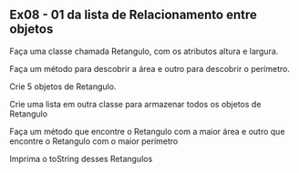 ## Ex08 - 01 da lista de Relacionamento entre objetos

Faça uma classe chamada Retangulo, com os atributos altura e largura.

Faça um método para descobrir a área e outro para descobrir o perímetro.

Crie 5 objetos de Retangulo.

Crie uma lista em outra classe para armazenar todos os objetos de Retangulo

Faça um método que encontre o Retangulo com a maior área e outro que encontre o Retangulo com o maior perímetro

Imprima o toString desses Retangulos